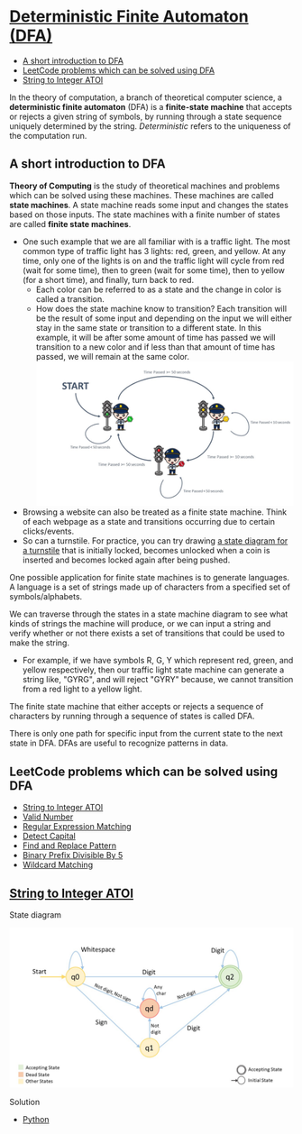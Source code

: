 # [Deterministic Finite Automaton (DFA)](https://en.wikipedia.org/wiki/Deterministic_finite_automaton) <!-- omit from toc -->

- [A short introduction to DFA](#a-short-introduction-to-dfa)
- [LeetCode problems which can be solved using DFA](#leetcode-problems-which-can-be-solved-using-dfa)
- [String to Integer ATOI](#string-to-integer-atoi)

In the theory of computation, a branch of theoretical computer science, a **deterministic finite automaton** (DFA) is a **finite-state machine** that accepts or rejects a given string of symbols, by running through a state sequence uniquely determined by the string. *Deterministic* refers to the uniqueness of the computation run.

## A short introduction to DFA

**Theory of Computing** is the study of theoretical machines and problems which can be solved using these machines. These machines are called **state machines**. A state machine reads some input and changes the states based on those inputs. The state machines with a finite number of states are called **finite state machines**.

- One such example that we are all familiar with is a traffic light. The most common type of traffic light has 3 lights: red, green, and yellow. At any time, only one of the lights is on and the traffic light will cycle from red (wait for some time), then to green (wait for some time), then to yellow (for a short time), and finally, turn back to red.
  - Each color can be referred to as a state and the change in color is called a transition.
  - How does the state machine know to transition? Each transition will be the result of some input and depending on the input we will either stay in the same state or transition to a different state. In this example, it will be after some amount of time has passed we will transition to a new color and if less than that amount of time has passed, we will remain at the same color.
  ![Traffic Lights](/assets/traffic_lights_dfa.jpeg)
- Browsing a website can also be treated as a finite state machine. Think of each webpage as a state and transitions occurring due to certain clicks/events.
- So can a turnstile. For practice, you can try drawing [a state diagram for a turnstile](https://en.wikipedia.org/wiki/Finite-state_machine) that is initially locked, becomes unlocked when a coin is inserted and becomes locked again after being pushed.

One possible application for finite state machines is to generate languages.
A language is a set of strings made up of characters from a specified set of symbols/alphabets.

We can traverse through the states in a state machine diagram to see what kinds of strings the machine will produce, or we can input a string and verify whether or not there exists a set of transitions that could be used to make the string.

- For example, if we have symbols R, G, Y which represent red, green, and yellow respectively, then our traffic light state machine can generate a string like, "GYRG", and will reject "GYRY" because, we cannot transition from a red light to a yellow light.

The finite state machine that either accepts or rejects a sequence of characters by running through a sequence of states is called DFA.

There is only one path for specific input from the current state to the next state in DFA. DFAs are useful to recognize patterns in data.

## LeetCode problems which can be solved using DFA

- [String to Integer ATOI](https://leetcode.com/problems/string-to-integer-atoi)
- [Valid Number](https://leetcode.com/problems/valid-number/)
- [Regular Expression Matching](https://leetcode.com/problems/regular-expression-matching/)
- [Detect Capital](https://leetcode.com/problems/detect-capital/)
- [Find and Replace Pattern](https://leetcode.com/problems/find-and-replace-pattern/)
- [Binary Prefix Divisible By 5](https://leetcode.com/problems/binary-prefix-divisible-by-5/)
- [Wildcard Matching](https://leetcode.com/problems/wildcard-matching/)

## [String to Integer ATOI](https://leetcode.com/problems/string-to-integer-atoi)

State diagram

![leetcode 8](../assets/lc8_dfa.jpeg)

Solution

- [Python](/algorithms/python/medium/8.StringToIntegerAtoi.py)
